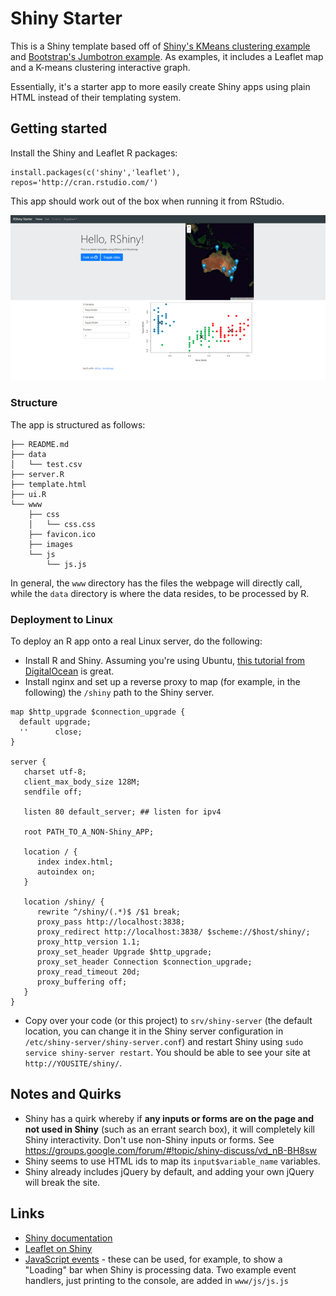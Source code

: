 # Shiny Starter

This is a Shiny template based off of [Shiny's KMeans clustering example](https://shiny.rstudio.com/gallery/kmeans-example.html) and [Bootstrap's Jumbotron example](https://getbootstrap.com/docs/4.0/examples/jumbotron/). As examples, it includes a Leaflet map and a K-means clustering interactive graph.

Essentially, it's a starter app to more easily create Shiny apps using plain HTML instead of their templating system.

## Getting started

Install the Shiny and Leaflet R packages:

```
install.packages(c('shiny','leaflet'), repos='http://cran.rstudio.com/')
```

This app should work out of the box when running it from RStudio.

![Screenshot](https://raw.githubusercontent.com/chintogtokh/rshiny-starter/master/www/images/screenshot.png)

### Structure
The app is structured as follows:

```
├── README.md
├── data
│   └── test.csv
├── server.R
├── template.html
├── ui.R
└── www
    ├── css
    │   └── css.css
    ├── favicon.ico
    ├── images
    └── js
        └── js.js
```

In general, the `www` directory has the files the webpage will directly call, while the `data` directory is where the data resides, to be processed by R.


### Deployment to Linux

To deploy an R app onto a real Linux server, do the following:

* Install R and Shiny. Assuming you're using Ubuntu, [this tutorial from DigitalOcean](digitalocean.com/community/tutorials/how-to-set-up-shiny-server-on-ubuntu-16-04) is great.
* Install nginx and set up a reverse proxy to map (for example, in the following) the `/shiny` path to the Shiny server.

```
map $http_upgrade $connection_upgrade {
  default upgrade;
  ''      close;
}

server {
   charset utf-8;
   client_max_body_size 128M;
   sendfile off;

   listen 80 default_server; ## listen for ipv4

   root PATH_TO_A_NON-Shiny_APP;

   location / {
      index index.html;
      autoindex on;
   }

   location /shiny/ {
      rewrite ^/shiny/(.*)$ /$1 break;
      proxy_pass http://localhost:3838;
      proxy_redirect http://localhost:3838/ $scheme://$host/shiny/;
      proxy_http_version 1.1;
      proxy_set_header Upgrade $http_upgrade;
      proxy_set_header Connection $connection_upgrade;
      proxy_read_timeout 20d;
      proxy_buffering off;
   }
}
```
* Copy over your code (or this project) to `srv/shiny-server` (the default location, you can change it in the Shiny server configuration in `/etc/shiny-server/shiny-server.conf`) and restart Shiny using `sudo service shiny-server restart`. You should be able to see your site at `http://YOUSITE/shiny/`.

## Notes and Quirks
* Shiny has a quirk whereby if **any inputs or forms are on the page and not used in Shiny** (such as an errant search box), it will completely kill Shiny interactivity. Don't use non-Shiny inputs or forms. See https://groups.google.com/forum/#!topic/shiny-discuss/vd_nB-BH8sw
* Shiny seems to use HTML ids to map its `input$variable_name` variables.
* Shiny already includes jQuery by default, and adding your own jQuery will break the site.

## Links
* [Shiny documentation](https://shiny.rstudio.com/articles/basics.html)
* [Leaflet on Shiny](https://rstudio.github.io/leaflet/shiny.html)
* [JavaScript events](https://shiny.rstudio.com/articles/js-events.html) - these can be used, for example, to show a "Loading" bar when Shiny is processing data. Two example event handlers, just printing to the console, are added in `www/js/js.js`